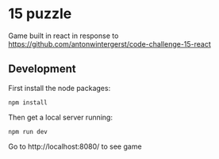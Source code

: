 # 15 puzzle

Game built in react in response to https://github.com/antonwintergerst/code-challenge-15-react

## Development

First install the node packages:

    npm install

Then get a local server running:

    npm run dev
    
Go to http://localhost:8080/ to see game
